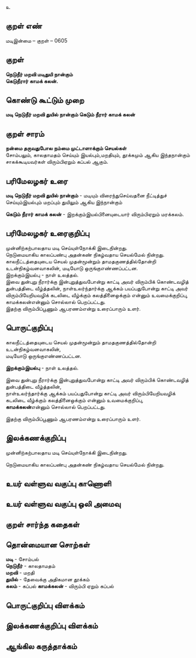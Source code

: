 உ

## குறள் எண் 

மடிஇன்மை  – குறள் – 0605  

## குறள் 

**நெடுநீர் மறவி மடிதுயி நான்கும்  
கெடுநீரார் காமக் கலன்.**  

## கொண்டு கூட்டும் முறை

**மடி நெடுநீர் மறவி துயில் நான்கும் கெடும் நீரார் காமக் கலன்**

## குறள் சாரம் 

**நன்மை தருவதுபோல நம்மை முட்டாளாக்கும் செயல்கள்**  
சோம்பலும், காலதாமதம் செய்யும் இயல்பும்,மறதியும், தூக்கமும் ஆகிய இந்தநான்கும் சாகக்கூடியவர்கள் விரும்பிஏறும் கப்பல் ஆகும்.  

## பரிமேலழகர் உரை

**மடி நெடுநீர் மறவி துயில் நான்கும்** - மடியும் விரைந்துசெய்வதனை நீட்டித்துச் செய்யும்இயல்பும் மறப்பும் துயிலும் ஆகிய இந்நான்கும்  

**கெடும் நீரார் காமக் கலன்** - இறக்கும்இயல்பினையுடையார் விரும்பிஏறும் மரக்கலம். 

## பரிமேலழகர் உரைகுறிப்பு   

முன்னிற்கற்பாலதாய மடி செய்யுள்நோக்கி இடைநின்றது.  
நெடுமையாகிய காலப்பண்பு அதன்கண் நிகழ்வதாய செயல்மேல் நின்றது.  
காலநீட்டத்தையுடைய செயல் முதன்மூன்றும் தாமதகுணத்தில்தோன்றி உடன்நிகழ்வனவாகலின், மடியோடு ஒருங்குஎண்ணப்பட்டன.  
இறக்கும்இயல்பு - நாள் உலத்தல்.  
இவை துன்புறு நீரார்க்கு இன்புறுத்துவபோன்று காட்டி அவர் விரும்பிக் கொண்டவழித் துன்பத்திடை வீழ்த்தலின், நாள்உலர்ந்தார்க்கு ஆக்கம் பயப்பதுபோன்று காட்டி அவர் விரும்பியேறியவழிக் கடலிடை வீழ்க்கும் கலத்தினைஒக்கும் என்னும் உவமைக்குறிப்பு, காமக்கலன்என்னும் சொல்லால் பெறப்பட்டது.  
இதற்கு விரும்பிப்பூணும் ஆபரணம்என்று உரைப்பாரும் உளர்.   

## பொருட்குறிப்பு 
 
காலநீட்டத்தையுடைய செயல் முதன்மூன்றும் தாமதகுணத்தில்தோன்றி உடன்நிகழ்வனவாகலின்,  
மடியோடு ஒருங்குஎண்ணப்பட்டன.  

**இறக்கும்இயல்பு** - நாள் உலத்தல்.  

இவை துன்புறு நீரார்க்கு இன்புறுத்துவபோன்று காட்டி அவர் விரும்பிக் கொண்டவழித் துன்பத்திடை வீழ்த்தலின்,  
நாள்உலர்ந்தார்க்கு ஆக்கம் பயப்பதுபோன்று காட்டி அவர் விரும்பியேறியவழிக் கடலிடை வீழ்க்கும் கலத்தினைஒக்கும் என்னும் உவமைக்குறிப்பு,  
**காமக்கலன்**என்னும் சொல்லால் பெறப்பட்டது.  

இதற்கு விரும்பிப்பூணும் ஆபரணம்என்று உரைப்பாரும் உளர்.    

## இலக்கணக்குறிப்பு  

முன்னிற்கற்பாலதாய மடி செய்யுள்நோக்கி இடைநின்றது.  

நெடுமையாகிய காலப்பண்பு அதன்கண் நிகழ்வதாய செயல்மேல் நின்றது.  

## உயர் வள்ளுவ வகுப்பு காணொளி


## உயர் வள்ளுவ வகுப்பு ஒலி அமைவு 

 
## குறள் சார்ந்த கதைகள் 


## தொன்மையான சொற்கள்

**மடி** - சோம்பல்   
**நெடுநீர்** - காலதாமதம்   
**மறவி** - மறதி   
**துயில்** - தேவைக்கு அதிகமான தூக்கம்   
**கலம்**  - கப்பல் 
**காமக்கலன்** - விரும்பி ஏறும் கப்பல்   

## பொருட்குறிப்பு விளக்கம்


## இலக்கணக்குறிப்பு விளக்கம்


## ஆங்கில கருத்தாக்கம் 


